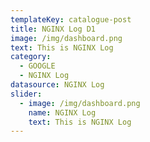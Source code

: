 ```yaml
---
templateKey: catalogue-post
title: NGINX Log D1
image: /img/dashboard.png
text: This is NGINX Log
category: 
  - GOOGLE
  - NGINX Log
datasource: NGINX Log
slider:
  - image: /img/dashboard.png
    name: NGINX Log
    text: This is NGINX Log
---
```

